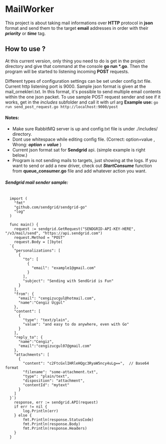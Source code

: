 # MailWorker
This project is about taking mail informations over **HTTP** protocol in **json** format and send them to the target **email** addresses in order with their **_priority_** or **_time_** tag.

## How to use ?
At this current version, only thing you need to do is get in the project directory and give that command at the console **go run \*.go**.
Then the program will be started to listening incoming **POST** requests.

Different types of configuration settings can be set under config.txt file. Current http listening port is 9000.
Sample json format is given at the mail_ornekleri.txt. In this format, it's possible to send multiple email contents within the one json packet.
To use sample POST request sender and see if it works, get in the _includes_ subfolder and call it with url arg
**Example use:**  `go run send_post_request.go http://localhost:9000/post`

#### **Notes:** 
- Make sure RabbitMQ server is up and config.txt file is under ./includes/ directory.
- Dont use whitespace while editing config file.  \(Correct: option=value  , Wrong: **_option = value_** \)
- Current json format sat for **Sendgrid** api. \(simple example is right below.\)
- Program is not sending mails to targets, just showing at the logs. If you want to send or add a new driver, check out **_StartConsume_** function from **queue_consumer.go** file and add whatever action you want.


##### Sendgrid mail sender sample:
````package main
  
  import (
  	"fmt"
  	"github.com/sendgrid/sendgrid-go"
  	"log"
  )
  
  func main() {
  	request := sendgrid.GetRequest("SENDGRID-API-KEY-HERE", "/v3/mail/send", "https://api.sendgrid.com")
  	request.Method = "POST"
  	request.Body = []byte(
  `{
    "personalizations": [
      {
        "to": [
          {
            "email": "example1@gmail.com"
          }
        ],
        "subject": "Sending with SendGrid is Fun"
      }
    ],
    "from": {
      "email": "cengizucgul@hotmail.com",
      "name":"Cengiz Üçgül"
    },
    "content": [
      {
        "type": "text/plain",
        "value": "and easy to do anywhere, even with Go"
      }
    ],
    "reply_to": {
      "name":"Cengiz",
      "email":"cengizucgul07@gmail.com"
    },
    "attachments": [
      {
        "content": "c2FtcGxlIHRleHQgc3RyaW5ncy4uLg==",  // Base64 format
        "filename": "some-attachment.txt",
        "type": "plain/text",
        "disposition": "attachment",
        "contentId": "mytext"
      }
    ]
  }`)
  	response, err := sendgrid.API(request)
  	if err != nil {
  		log.Println(err)
  	} else {
  		fmt.Println(response.StatusCode)
  		fmt.Println(response.Body)
  		fmt.Println(response.Headers)
  	}
  }
 ````